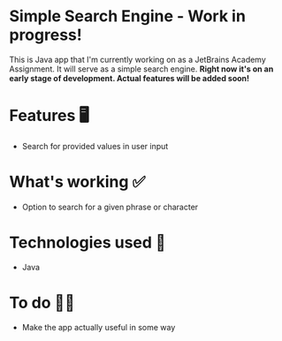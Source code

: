 # Simple Search Engine - Work in progress!

This is Java app that I'm currently working on as a JetBrains Academy Assignment. It will serve as a simple search engine.
**Right now it's on an early stage of development. Actual features will be added soon!**

# Features 🖥
- Search for provided values in user input

# What's working ✅
- Option to search for a given phrase or character

# Technologies used 🔧
- Java

# To do 👨‍💻
- Make the app actually useful in some way
